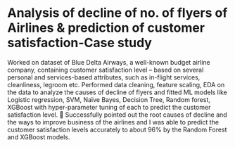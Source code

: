# Analysis of decline of no. of flyers of Airlines & prediction of customer satisfaction-Case study
Worked on dataset of Blue Delta Airways, a well-known budget airline company, containing customer satisfaction level – based on several personal and services-based attributes, such as in-flight services, cleanliness, legroom etc.
Performed data cleaning, feature scaling, EDA on the data to analyze the causes of decline of flyers and fitted ML models like Logistic regression, SVM, Naïve Bayes, Decision Tree, Random forest, XGBoost with hyper-parameter tuning of each to predict the customer satisfaction level.
	Successfully pointed out the root causes of decline and the ways to improve business of the airlines and I was able to predict the customer satisfaction levels accurately to about 96% by the Random Forest and XGBoost models.
